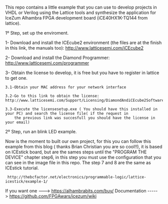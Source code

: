 
This repo contains a little example that you can use to develop projects in VHDL or Verilog using the Lattice tools and synthesize
the application for IceZum Alhambra FPGA development board (iCE40HX1K-TQ144 from lattice).

1º Step, set up the enviroment.


1- Download and install the ICEcube2 environment (the files are at the finish in this link, the manuals too): http://www.latticesemi.com/iCEcube2

2- Download and install the Diamond Programmer: http://www.latticesemi.com/programmer

3- Obtain the license to develop, it is free but you have to register in lattice to get one. 
	
	3.1-Obtain your MAC address for your network interface
	
	3.2-Go to this link to obtain the license: http://www.latticesemi.com/Support/Licensing/DiamondAndiCEcube2SoftwareLicensing/iceCube2
	
	3.3-Execute the licensesetup.exe ( You should have this installed in your PC) and search the license file( if the request in 
		the previous link was succesfull you should have the license in your email)


2º Step, run an blink LED example.

 Now is the moment to built our own project, for this you can follow this example from this blog ( thanks Brian Christian you are so cool!!),
	it is based on ICEstick board, but are the sames steps until the "PROGRAM THE DEVICE" chapter step6, in this step you must use the configuration that you can see in the image file in this repo. The step 7 and 8 are the same as ICEstick tutorial.

  	 http://thebcfactor.net/electronics/programmable-logic/lattice-icestick/example-1/ 


If you want one ---> https://alhambrabits.com/buy/
Documentation -----> https://github.com/FPGAwars/icezum/wiki
